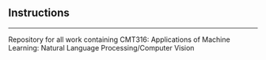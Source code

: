 ## Instructions
<hr>

Repository for all work containing CMT316: Applications of Machine Learning: Natural Language Processing/Computer Vision

